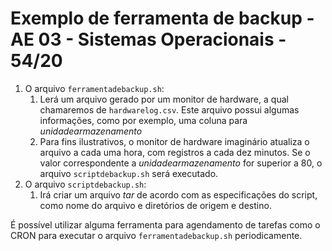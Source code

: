 # Exemplo de ferramenta de backup - AE 03 - Sistemas Operacionais - 54/20

1. O arquivo `ferramentadebackup.sh`:
	1. Lerá um arquivo gerado por um monitor de hardware, a qual chamaremos de `hardwarelog.csv`. Este arquivo possui algumas informações, como por exemplo, uma coluna para *unidadearmazenamento*
	1. Para fins ilustrativos, o monitor de hardware imaginário atualiza o arquivo a cada uma hora, com registros a cada dez minutos. Se o valor correspondente a *unidadearmazenamento* for superior a 80, o arquivo `scriptdebackup.sh` será executado.
1. O arquivo `scriptdebackup.sh`:
	1. Irá criar um arquivo *tar* de acordo com as especificações do script, como nome do arquivo e diretórios de origem e destino.

É possível utilizar alguma ferramenta para agendamento de tarefas como o CRON para executar o arquivo `ferramentadebackup.sh` periodicamente.



